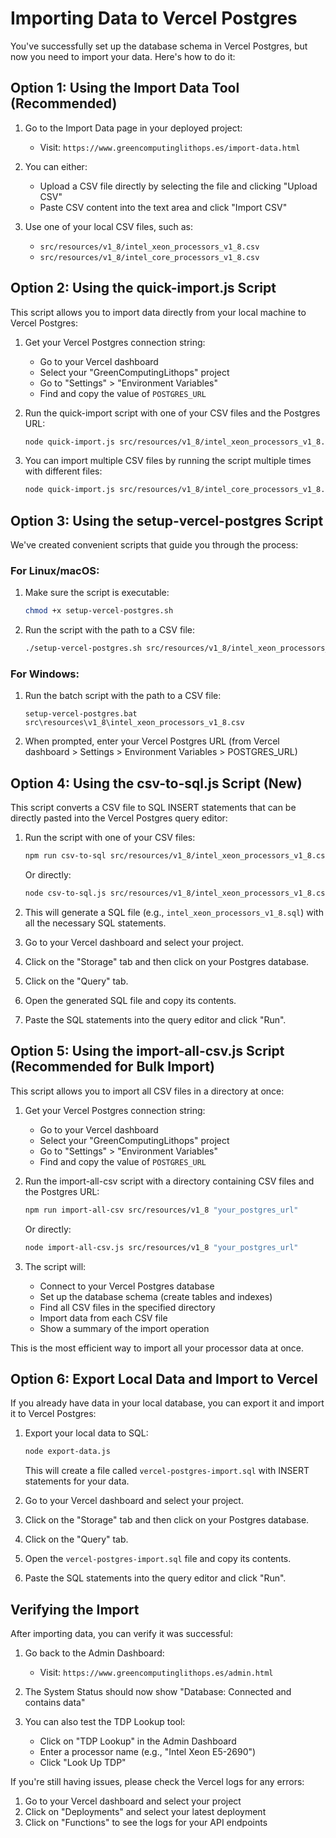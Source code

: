 # Importing Data to Vercel Postgres

You've successfully set up the database schema in Vercel Postgres, but now you need to import your data. Here's how to do it:

## Option 1: Using the Import Data Tool (Recommended)

1. Go to the Import Data page in your deployed project:
   - Visit: `https://www.greencomputinglithops.es/import-data.html`

2. You can either:
   - Upload a CSV file directly by selecting the file and clicking "Upload CSV"
   - Paste CSV content into the text area and click "Import CSV"

3. Use one of your local CSV files, such as:
   - `src/resources/v1_8/intel_xeon_processors_v1_8.csv`
   - `src/resources/v1_8/intel_core_processors_v1_8.csv`

## Option 2: Using the quick-import.js Script

This script allows you to import data directly from your local machine to Vercel Postgres:

1. Get your Vercel Postgres connection string:
   - Go to your Vercel dashboard
   - Select your "GreenComputingLithops" project
   - Go to "Settings" > "Environment Variables"
   - Find and copy the value of `POSTGRES_URL`

2. Run the quick-import script with one of your CSV files and the Postgres URL:
   ```bash
   node quick-import.js src/resources/v1_8/intel_xeon_processors_v1_8.csv "your_postgres_url"
   ```

3. You can import multiple CSV files by running the script multiple times with different files:
   ```bash
   node quick-import.js src/resources/v1_8/intel_core_processors_v1_8.csv "your_postgres_url"
   ```

## Option 3: Using the setup-vercel-postgres Script

We've created convenient scripts that guide you through the process:

### For Linux/macOS:

1. Make sure the script is executable:
   ```bash
   chmod +x setup-vercel-postgres.sh
   ```

2. Run the script with the path to a CSV file:
   ```bash
   ./setup-vercel-postgres.sh src/resources/v1_8/intel_xeon_processors_v1_8.csv
   ```

### For Windows:

1. Run the batch script with the path to a CSV file:
   ```
   setup-vercel-postgres.bat src\resources\v1_8\intel_xeon_processors_v1_8.csv
   ```

2. When prompted, enter your Vercel Postgres URL (from Vercel dashboard > Settings > Environment Variables > POSTGRES_URL)

## Option 4: Using the csv-to-sql.js Script (New)

This script converts a CSV file to SQL INSERT statements that can be directly pasted into the Vercel Postgres query editor:

1. Run the script with one of your CSV files:
   ```bash
   npm run csv-to-sql src/resources/v1_8/intel_xeon_processors_v1_8.csv
   ```
   
   Or directly:
   ```bash
   node csv-to-sql.js src/resources/v1_8/intel_xeon_processors_v1_8.csv
   ```

2. This will generate a SQL file (e.g., `intel_xeon_processors_v1_8.sql`) with all the necessary SQL statements.

3. Go to your Vercel dashboard and select your project.

4. Click on the "Storage" tab and then click on your Postgres database.

5. Click on the "Query" tab.

6. Open the generated SQL file and copy its contents.

7. Paste the SQL statements into the query editor and click "Run".

## Option 5: Using the import-all-csv.js Script (Recommended for Bulk Import)

This script allows you to import all CSV files in a directory at once:

1. Get your Vercel Postgres connection string:
   - Go to your Vercel dashboard
   - Select your "GreenComputingLithops" project
   - Go to "Settings" > "Environment Variables"
   - Find and copy the value of `POSTGRES_URL`

2. Run the import-all-csv script with a directory containing CSV files and the Postgres URL:
   ```bash
   npm run import-all-csv src/resources/v1_8 "your_postgres_url"
   ```
   
   Or directly:
   ```bash
   node import-all-csv.js src/resources/v1_8 "your_postgres_url"
   ```

3. The script will:
   - Connect to your Vercel Postgres database
   - Set up the database schema (create tables and indexes)
   - Find all CSV files in the specified directory
   - Import data from each CSV file
   - Show a summary of the import operation

This is the most efficient way to import all your processor data at once.

## Option 6: Export Local Data and Import to Vercel

If you already have data in your local database, you can export it and import it to Vercel Postgres:

1. Export your local data to SQL:
   ```bash
   node export-data.js
   ```
   This will create a file called `vercel-postgres-import.sql` with INSERT statements for your data.

2. Go to your Vercel dashboard and select your project.

3. Click on the "Storage" tab and then click on your Postgres database.

4. Click on the "Query" tab.

5. Open the `vercel-postgres-import.sql` file and copy its contents.

6. Paste the SQL statements into the query editor and click "Run".

## Verifying the Import

After importing data, you can verify it was successful:

1. Go back to the Admin Dashboard:
   - Visit: `https://www.greencomputinglithops.es/admin.html`

2. The System Status should now show "Database: Connected and contains data"

3. You can also test the TDP Lookup tool:
   - Click on "TDP Lookup" in the Admin Dashboard
   - Enter a processor name (e.g., "Intel Xeon E5-2690")
   - Click "Look Up TDP"

If you're still having issues, please check the Vercel logs for any errors:
1. Go to your Vercel dashboard and select your project
2. Click on "Deployments" and select your latest deployment
3. Click on "Functions" to see the logs for your API endpoints
